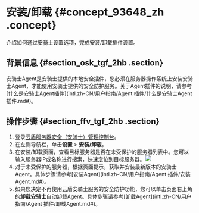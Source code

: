 # 安装/卸载 {#concept_93648_zh .concept}

介绍如何通过安骑士设置选项，完成安装/卸载插件设置。

## 背景信息 {#section_osk_tgf_2hb .section}

安骑士Agent是安骑士提供的本地安全插件，您必须在服务器操作系统上安装安骑士Agent，才能使用安骑士提供的安全防护服务。关于Agent插件的说明，请参考[什么是安骑士Agent插件](intl.zh-CN/用户指南/Agent 插件/什么是安骑士Agent插件.md#)。

## 操作步骤 {#section_ffv_tgf_2hb .section}

1.  登录[云盾服务器安全（安骑士）管理控制台](https://yundun.console.aliyun.com/?p=aqs#/)。
2.  在左侧导航栏，单击**设置** \> **安装/卸载**。
3.  在安装/卸载页面，查看目标服务器是否在未受保护的服务器列表中。您可以输入服务器IP或名称进行搜索，快速定位到目标服务器。![](http://static-aliyun-doc.oss-cn-hangzhou.aliyuncs.com/assets/img/82019/155383891941373_zh-CN.png)
4.  对于未受保护的服务器，根据页面提示，获取并安装最新版本的安骑士Agent。具体步骤请参考[安装Agent](intl.zh-CN/用户指南/Agent 插件/安装Agent.md#)。
5.  如果您决定不再使用云盾安骑士服务的安全防护功能，您可以单击页面右上角的**卸载安骑士**自动卸载Agent。具体步骤请参考[卸载Agent](intl.zh-CN/用户指南/Agent 插件/卸载Agent.md#)。

